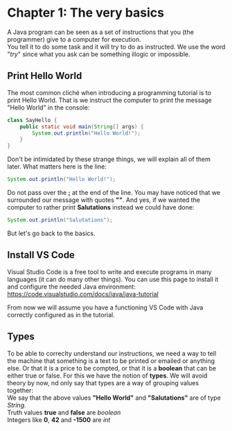 # Chapter 1: The very basics
A Java program can be seen as a set of instructions that you (the programmer) give to a computer for execution.  
You tell it to do some task and it will try to do as instructed. We use the word "_try_" since what you ask can be something illogic or impossible. 

## Print Hello World
The most common cliché when introducing a programming tutorial is to print Hello World. That is we instruct the computer to print the message "Hello World" in the console:

```java
class SayHello {
    public static void main(String[] args) {
        System.out.println("Hello World!");
    }
}
```
Don't be intimidated by these strange things, we will explain all of them later. What matters here is the line:
```java
System.out.println("Hello World!");
```
Do not pass over the **;** at the end of the line. You may have noticed that we surrounded our message with quotes **""**. And yes, if we wanted the computer to rather print **Salutations** instead we could have done:
```java
System.out.println("Salutations");
```

But let's go back to the basics.

## Install VS Code
Visual Studio Code is a free tool to write and execute programs in many languages (it can do many other things).
You can use this page to install it and configure the needed Java environment: https://code.visualstudio.com/docs/java/java-tutorial

From now we will assume you have a functioning VS Code with Java correctly configured as in the tutorial.

## Types
To be able to correclty understand our instructions, we need a way to tell the machine that something is a text to be printed or emailed or anything else. Or that it is a price to be compted, or that it is a **boolean** that can be either true or false. For this we have the notion of **types**. We will avoid theory by now, nd only say that types are a way of grouping values together:  
We say that the above values **"Hello World"** and **"Salutations"** are of type _String_.  
Truth values **true** and **false** are _boolean_  
Integers like **0**, **42** and **-1500** are _int_
